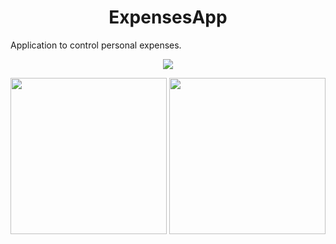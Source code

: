 <h1 align="center"> ExpensesApp </h1>

<p> Application to control personal expenses. </p>

<p align="center">
<img src="http://img.shields.io/static/v1?label=v1.0.0&message=IN%20PROGRESS&color=GREEN&style=for-the-badge"/>
</p>

<p align="center">
  <img src="https://user-images.githubusercontent.com/92175580/211409764-f848beeb-43d1-42ab-b970-ec09066c4d0b.PNG" heigth="250" width="250">
  <img src="https://user-images.githubusercontent.com/92175580/211411109-0f162b3d-1595-492b-8a0d-6ceeb811df6a.png" heigth="250" width="250">
</p>
